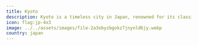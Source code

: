 ```yaml
---
title: Kyoto
description: Kyoto is a timeless city in Japan, renowned for its classical temples, serene gardens, and rich cultural heritage. 🌸🏯
icon: flag:jp-4x3
image: ../../assets/images/file-2a3obyzbgokz7jnynld6jy.webp
country: japan
---
```


